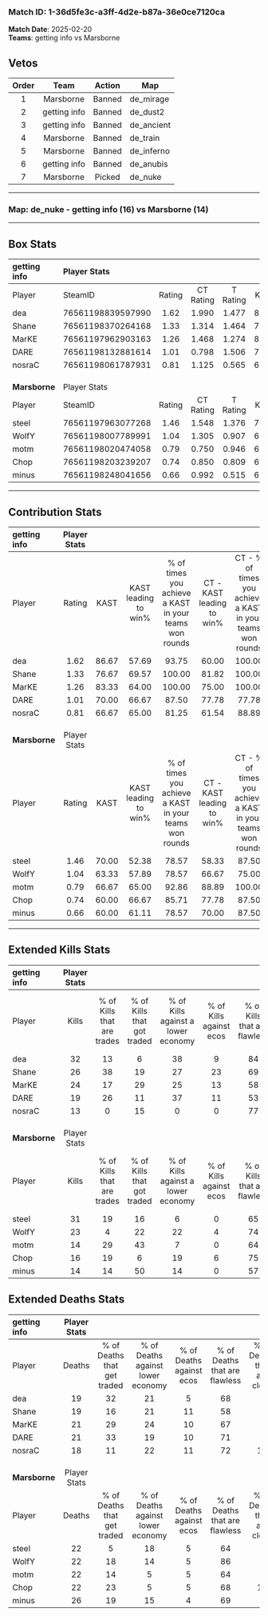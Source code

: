 ### Match ID: 1-36d5fe3c-a3ff-4d2e-b87a-36e0ce7120ca  
**Match Date**: 2025-02-20  
**Teams**: getting info vs Marsborne  

## Vetos  

| Order | Team | Action | Map |
| :---: | :--: | :----: | --- |
| 1 | Marsborne | Banned | de_mirage |
| 2 | getting info | Banned | de_dust2 |
| 3 | getting info | Banned | de_ancient |
| 4 | Marsborne | Banned | de_train |
| 5 | Marsborne | Banned | de_inferno |
| 6 | getting info | Banned | de_anubis |
| 7 | Marsborne | Picked | de_nuke |

---  

### **Map**: de_nuke - getting info (16) vs Marsborne (14)  
---  

## Box Stats  

| **getting info** | Player Stats      |        |           |          |       |       |       |         |        |      |     |
| :- | :- | :-: | :-: | :-: | :-: | :-: | :-: | :-: | :-: | :-: | :-: |
| Player           | SteamID           | Rating | CT Rating | T Rating | KAST  |  ADR  | Kills | Assists | Deaths | K/D  | HS% |
| dea              | 76561198839597990 |  1.62  |   1.990   |  1.477   | 86.67 | 100.2 |  32   |    6    |   19   | 1.68 | 43  |
| Shane            | 76561198370264168 |  1.33  |   1.314   |  1.464   | 76.67 | 84.0  |  26   |   10    |   19   | 1.37 | 61  |
| MarKE            | 76561197962903163 |  1.26  |   1.468   |  1.274   | 83.33 | 79.0  |  24   |    7    |   21   | 1.14 | 41  |
| DARE             | 76561198132881614 |  1.01  |   0.798   |  1.506   | 70.00 | 73.1  |  19   |   10    |   21   | 0.90 | 57  |
| nosraC           | 76561198061787931 |  0.81  |   1.125   |  0.565   | 66.67 | 57.2  |  13   |    7    |   18   | 0.72 | 38  |
|                  |                   |        |           |          |       |       |       |         |        |      |     |
|                  |                   |        |           |          |       |       |       |         |        |      |     |
|                  |                   |        |           |          |       |       |       |         |        |      |     |
| **Marsborne**    | Player Stats      |        |           |          |       |       |       |         |        |      |     |
| Player           | SteamID           | Rating | CT Rating | T Rating | KAST  |  ADR  | Kills | Assists | Deaths | K/D  | HS% |
| steel            | 76561197963077268 |  1.46  |   1.548   |  1.376   | 70.00 | 114.8 |  31   |    6    |   22   | 1.41 | 64  |
| WolfY            | 76561198007789991 |  1.04  |   1.305   |  0.907   | 63.33 | 69.7  |  23   |    5    |   22   | 1.05 | 52  |
| motm             | 76561198020474058 |  0.79  |   0.750   |  0.946   | 66.67 | 64.8  |  14   |    8    |   22   | 0.64 | 42  |
| Chop             | 76561198203239207 |  0.74  |   0.850   |  0.809   | 60.00 | 49.8  |  16   |    3    |   22   | 0.73 | 43  |
| minus            | 76561198248041656 |  0.66  |   0.992   |  0.515   | 60.00 | 62.6  |  14   |    7    |   26   | 0.54 | 42  |
---  

## Contribution Stats  

| **getting info** | Player Stats |       |                      |                                                        |                           |                                                             |                          |                                                            |
| :- | :-: | :-: | :-: | :-: | :-: | :-: | :-: | :-: |
| Player           |    Rating    | KAST  | KAST leading to win% | % of times you achieve a KAST in your teams won rounds | CT - KAST leading to win% | CT - % of times you achieve a KAST in your teams won rounds | T - KAST leading to win% | T - % of times you achieve a KAST in your teams won rounds |
| dea              |     1.62     | 86.67 |        57.69         |                         93.75                          |           60.00           |                           100.00                            |          54.55           |                           85.71                            |
| Shane            |     1.33     | 76.67 |        69.57         |                         100.00                         |           81.82           |                           100.00                            |          58.33           |                           100.00                           |
| MarKE            |     1.26     | 83.33 |        64.00         |                         100.00                         |           75.00           |                           100.00                            |          53.85           |                           100.00                           |
| DARE             |     1.01     | 70.00 |        66.67         |                         87.50                          |           77.78           |                            77.78                            |          58.33           |                           100.00                           |
| nosraC           |     0.81     | 66.67 |        65.00         |                         81.25                          |           61.54           |                            88.89                            |          71.43           |                           71.43                            |
|                  |              |       |                      |                                                        |                           |                                                             |                          |                                                            |
|                  |              |       |                      |                                                        |                           |                                                             |                          |                                                            |
|                  |              |       |                      |                                                        |                           |                                                             |                          |                                                            |
| **Marsborne**    | Player Stats |       |                      |                                                        |                           |                                                             |                          |                                                            |
| Player           |    Rating    | KAST  | KAST leading to win% | % of times you achieve a KAST in your teams won rounds | CT - KAST leading to win% | CT - % of times you achieve a KAST in your teams won rounds | T - KAST leading to win% | T - % of times you achieve a KAST in your teams won rounds |
| steel            |     1.46     | 70.00 |        52.38         |                         78.57                          |           58.33           |                            87.50                            |          44.44           |                           66.67                            |
| WolfY            |     1.04     | 63.33 |        57.89         |                         78.57                          |           66.67           |                            75.00                            |          50.00           |                           83.33                            |
| motm             |     0.79     | 66.67 |        65.00         |                         92.86                          |           88.89           |                           100.00                            |          45.45           |                           83.33                            |
| Chop             |     0.74     | 60.00 |        66.67         |                         85.71                          |           77.78           |                            87.50                            |          55.56           |                           83.33                            |
| minus            |     0.66     | 60.00 |        61.11         |                         78.57                          |           70.00           |                            87.50                            |          50.00           |                           66.67                            |
---  

## Extended Kills Stats  

| **getting info** | Player Stats |                            |                            |                                    |                         |                              |                                 |                                       |                    |           |
| :- | :-: | :-: | :-: | :-: | :-: | :-: | :-: | :-: | :-: | :-: |
| Player           |    Kills     | % of Kills that are trades | % of Kills that got traded | % of Kills against a lower economy | % of Kills against ecos | % of Kills that are flawless | % of Kills that are close duels | % of Kills that are assisted by flash | Pistol Round Kills | AWP Kills |
| dea              |      32      |             13             |             6              |                 38                 |            9            |              84              |                0                |                   0                   |         9          |     2     |
| Shane            |      26      |             38             |             19             |                 27                 |           23            |              69              |                8                |                   0                   |         0          |     2     |
| MarKE            |      24      |             17             |             29             |                 25                 |           13            |              58              |               13                |                   0                   |         0          |     0     |
| DARE             |      19      |             26             |             11             |                 37                 |           11            |              53              |               11                |                   0                   |         1          |     0     |
| nosraC           |      13      |             0              |             15             |                 0                  |            0            |              77              |                0                |                   0                   |         1          |     0     |
|                  |              |                            |                            |                                    |                         |                              |                                 |                                       |                    |           |
|                  |              |                            |                            |                                    |                         |                              |                                 |                                       |                    |           |
|                  |              |                            |                            |                                    |                         |                              |                                 |                                       |                    |           |
| **Marsborne**    | Player Stats |                            |                            |                                    |                         |                              |                                 |                                       |                    |           |
| Player           |    Kills     | % of Kills that are trades | % of Kills that got traded | % of Kills against a lower economy | % of Kills against ecos | % of Kills that are flawless | % of Kills that are close duels | % of Kills that are assisted by flash | Pistol Round Kills | AWP Kills |
| steel            |      31      |             19             |             16             |                 6                  |            0            |              65              |                6                |                   3                   |         1          |     4     |
| WolfY            |      23      |             4              |             22             |                 22                 |            4            |              74              |                4                |                   0                   |         9          |     3     |
| motm             |      14      |             29             |             43             |                 7                  |            0            |              64              |                7                |                   7                   |         0          |     1     |
| Chop             |      16      |             19             |             6              |                 19                 |            6            |              75              |                0                |                   0                   |         0          |     2     |
| minus            |      14      |             14             |             50             |                 14                 |            0            |              57              |                7                |                   0                   |         0          |     0     |
## Extended Deaths Stats  

| **getting info** | Player Stats |                             |                                   |                          |                               |                            |                           |               |
| :- | :-: | :-: | :-: | :-: | :-: | :-: | :-: | :-: |
| Player           |    Deaths    | % of Deaths that get traded | % of Deaths against lower economy | % of Deaths against ecos | % of Deaths that are flawless | % of Deaths that are close | % of Deaths while blinded | Deaths to AWP |
| dea              |      19      |             32              |                21                 |            5             |              68               |             0              |             5             |       3       |
| Shane            |      19      |             16              |                21                 |            11            |              58               |             5              |             5             |       2       |
| MarKE            |      21      |             29              |                24                 |            10            |              67               |             5              |             0             |       1       |
| DARE             |      21      |             33              |                19                 |            10            |              71               |             5              |             0             |       2       |
| nosraC           |      18      |             11              |                22                 |            11            |              72               |             11             |             0             |       2       |
|                  |              |                             |                                   |                          |                               |                            |                           |               |
|                  |              |                             |                                   |                          |                               |                            |                           |               |
|                  |              |                             |                                   |                          |                               |                            |                           |               |
| **Marsborne**    | Player Stats |                             |                                   |                          |                               |                            |                           |               |
| Player           |    Deaths    | % of Deaths that get traded | % of Deaths against lower economy | % of Deaths against ecos | % of Deaths that are flawless | % of Deaths that are close | % of Deaths while blinded | Deaths to AWP |
| steel            |      22      |              5              |                18                 |            5             |              64               |             5              |             0             |       2       |
| WolfY            |      22      |             18              |                14                 |            5             |              86               |             5              |             0             |       1       |
| motm             |      22      |             14              |                 5                 |            5             |              64               |             5              |             0             |       1       |
| Chop             |      22      |             23              |                 5                 |            5             |              68               |             14             |             0             |       4       |
| minus            |      26      |             19              |                15                 |            4             |              69               |             4              |             0             |       3       |
